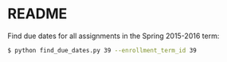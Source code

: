 # README

Find due dates for all assignments in the Spring 2015-2016 term:

```sh
$ python find_due_dates.py 39 --enrollment_term_id 39
```
